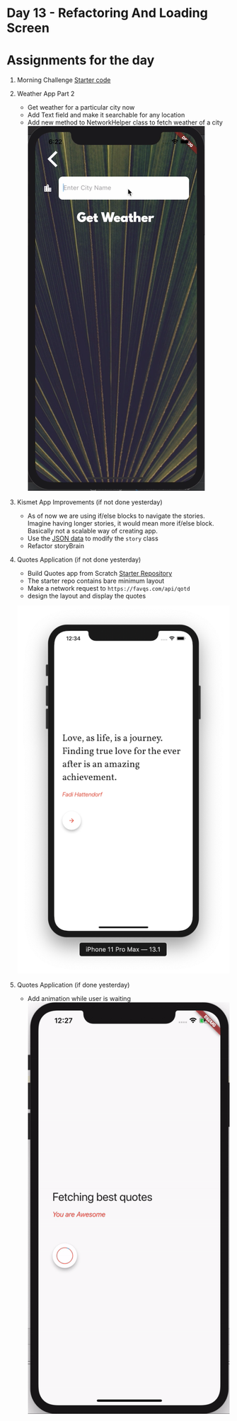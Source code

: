 # Day 13 - Refactoring And Loading Screen


# Assignments for the day

1. Morning Challenge [Starter code](https://github.com/McLarenCollege/day_13_morning_challenge)
2. Weather App Part 2
    - Get weather for a particular city now   
    - Add Text field and make it searchable for any location
    - Add new method to NetworkHelper class to fetch weather of a city
    ![](screenshots/City%20Search%20Screen.png)
    
3. Kismet App Improvements (if not done yesterday)
    - As of now we are using if/else blocks to navigate the stories. Imagine having longer stories, it would mean more if/else block.
    Basically not a scalable way of creating app.
    - Use the [JSON data](https://gist.githubusercontent.com/McLarenCollege/45f2c0107d9436b2f64a588cbd243a6a/raw/09fb409998a24a5dfdf0f7b378e58284c9e3423e/kismet_story.json) to modify the `story` class 
    - Refactor storyBrain 
    
4. Quotes Application (if not done yesterday)
    - Build Quotes app from Scratch [Starter Repository](https://github.com/McLarenCollege/quotes_app_starter)
    - The starter repo contains bare minimum layout
    - Make a network request to `https://favqs.com/api/qotd`
    - design the layout and display the quotes
    
    ![](screenshots/QuotesApp%20UI.png)
    
5. Quotes Application (if done yesterday)
    - Add animation while user is waiting
    ![](screenshots/quotesAnimationDemo.gif)